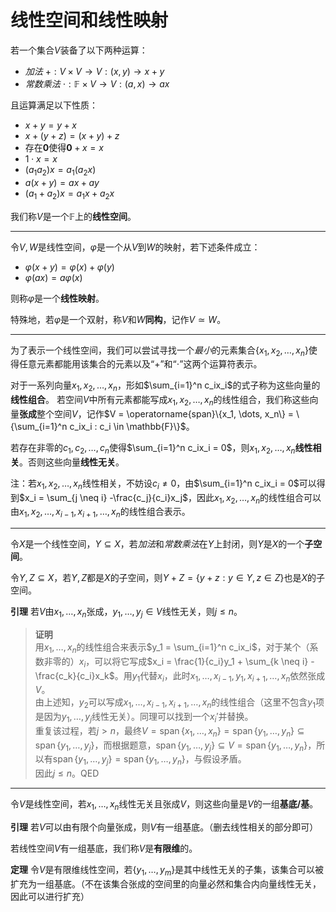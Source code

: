# 线性空间和线性映射

若一个集合$V$装备了以下两种运算：
- *加法* $+: V \times V \to V: (x, y) \to x+y$
- *常数乘法* $\cdot: \mathbb{F} \times V \to V: (a, x) \to ax$

且运算满足以下性质：
- $x+y = y+x$
- $x+(y+z) = (x+y)+z$
- 存在$\mathbf{0}$使得$\mathbf{0}+x = x$
- $1 \cdot x = x$
- $(a_1a_2)x = a_1(a_2x)$
- $a(x+y) = ax + ay$
- $(a_1+a_2)x = a_1x + a_2x$

我们称$V$是一个$\mathbb{F}$上的**线性空间**。

---

令$V, W$是线性空间，$\varphi$是一个从$V$到$W$的映射，若下述条件成立：
- $\varphi(x+y) = \varphi(x) + \varphi(y)$
- $\varphi(ax) = a\varphi(x)$

则称$\varphi$是一个**线性映射**。

特殊地，若$\varphi$是一个双射，称$V$和$W$**同构**，记作$V \simeq W$。

---

为了表示一个线性空间，我们可以尝试寻找一个*最小*的元素集合$\{x_1, x_2, \dots, x_n\}$使得任意元素都能用该集合的元素以及“$+$”和“$\cdot$”这两个运算符表示。

对于一系列向量$x_1, x_2, \dots, x_n$，形如$\sum_{i=1}^n c_ix_i$的式子称为这些向量的**线性组合**。
若空间$V$中所有元素都能写成$x_1, x_2, \dots, x_n$的线性组合，我们称这些向量**张成**整个空间$V$，记作$V = \operatorname{span}\{x_1, \dots, x_n\} = \{\sum_{i=1}^n c_ix_i : c_i \in \mathbb{F}\}$。

若存在非零的$c_1, c_2, \dots, c_n$使得$\sum_{i=1}^n c_ix_i = 0$，则$x_1, x_2, \dots, x_n$**线性相关**。否则这些向量**线性无关**。

注：若$x_1, x_2, \dots, x_n$线性相关，不妨设$c_i \neq 0$，由$\sum_{i=1}^n c_ix_i = 0$可以得到$x_i = \sum_{j \neq i} -\frac{c_j}{c_i}x_j$，因此$x_1, x_2, \dots, x_n$的线性组合可以由$x_1, x_2, \dots, x_{i-1}, x_{i+1}, \dots, x_n$的线性组合表示。

---

令$X$是一个线性空间，$Y \subseteq X$，若*加法*和*常数乘法*在$Y$上封闭，则$Y$是$X$的一个**子空间**。

令$Y, Z \subseteq X$，若$Y, Z$都是$X$的子空间，则$Y+Z = \{y+z : y \in Y, z \in Z\}$也是$X$的子空间。

**引理** 若$V$由$x_1, \dots, x_n$张成，$y_1, \dots, y_j \in V$线性无关，则$j \leq n$。
> **证明**  \
> 用$x_1, \dots, x_n$的线性组合来表示$y_1 = \sum_{i=1}^n c_ix_i$，对于某个（系数非零的）$x_i$，可以将它写成$x_i = \frac{1}{c_i}y_1 + \sum_{k \neq i} -\frac{c_k}{c_i}x_k$。用$y_1$代替$x_i$，此时$x_1, \dots, x_{i-1}, y_1, x_{i+1}, \dots, x_n$依然张成$V$。\
> 由上述知，$y_2$可以写成$x_1, \dots, x_{i-1}, x_{i+1}, \dots, x_n$的线性组合（这里不包含$y_1$项是因为$y_1, \dots, y_j$线性无关）。同理可以找到一个$x_i'$并替换。\
> 重复该过程，若$j > n$，最终$V = \operatorname{span}\{x_1, \dots, x_n\} = \operatorname{span}\{y_1, \dots, y_n\} \subseteq \operatorname{span}\{y_1, \dots, y_j\}$，而根据题意，$\operatorname{span}\{y_1, \dots, y_j\} \subseteq V = \operatorname{span}\{y_1, \dots, y_n\}$，所以有$\operatorname{span}\{y_1, \dots, y_j\} = \operatorname{span}\{y_1, \dots, y_n\}$，与假设矛盾。\
> 因此$j \leq n$。QED

---

令$V$是线性空间，若$x_1, \dots, x_n$线性无关且张成$V$，则这些向量是$V$的一组**基底/基**。

**引理** 若$V$可以由有限个向量张成，则$V$有一组基底。（删去线性相关的部分即可）

若线性空间$V$有一组基底，我们称$V$是**有限维**的。

**定理** 令$V$是有限维线性空间，若$\{y_1, \dots, y_m\}$是其中线性无关的子集，该集合可以被扩充为一组基底。（不在该集合张成的空间里的向量必然和集合内向量线性无关，因此可以进行扩充）
